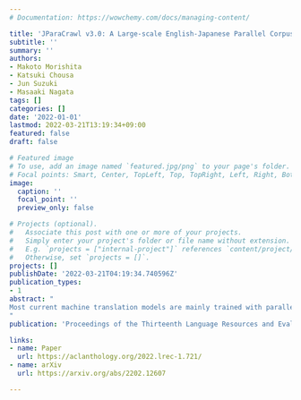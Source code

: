 ```yaml
---
# Documentation: https://wowchemy.com/docs/managing-content/

title: 'JParaCrawl v3.0: A Large-scale English-Japanese Parallel Corpus'
subtitle: ''
summary: ''
authors:
- Makoto Morishita
- Katsuki Chousa
- Jun Suzuki
- Masaaki Nagata
tags: []
categories: []
date: '2022-01-01'
lastmod: 2022-03-21T13:19:34+09:00
featured: false
draft: false

# Featured image
# To use, add an image named `featured.jpg/png` to your page's folder.
# Focal points: Smart, Center, TopLeft, Top, TopRight, Left, Right, BottomLeft, Bottom, BottomRight.
image:
  caption: ''
  focal_point: ''
  preview_only: false

# Projects (optional).
#   Associate this post with one or more of your projects.
#   Simply enter your project's folder or file name without extension.
#   E.g. `projects = ["internal-project"]` references `content/project/deep-learning/index.md`.
#   Otherwise, set `projects = []`.
projects: []
publishDate: '2022-03-21T04:19:34.740596Z'
publication_types:
- 1
abstract: "
Most current machine translation models are mainly trained with parallel corpora, and their translation accuracy largely depends on the quality and quantity of the corpora. Although there are billions of parallel sentences for a few language pairs, effectively dealing with most language pairs is difficult due to a lack of publicly available parallel corpora. This paper creates a large parallel corpus for English-Japanese, a language pair for which only limited resources are available, compared to such resource-rich languages as English-German. It introduces a new web-based English-Japanese parallel corpus named JParaCrawl v3.0. Our new corpus contains more than 21 million unique parallel sentence pairs, which is more than twice as many as the previous JParaCrawl v2.0 corpus. Through experiments, we empirically show how our new corpus boosts the accuracy of machine translation models on various domains. The JParaCrawl v3.0 corpus will eventually be publicly available online for research purposes.
"
publication: 'Proceedings of the Thirteenth Language Resources and Evaluation Conference'

links:
- name: Paper
  url: https://aclanthology.org/2022.lrec-1.721/
- name: arXiv
  url: https://arxiv.org/abs/2202.12607

---
```

